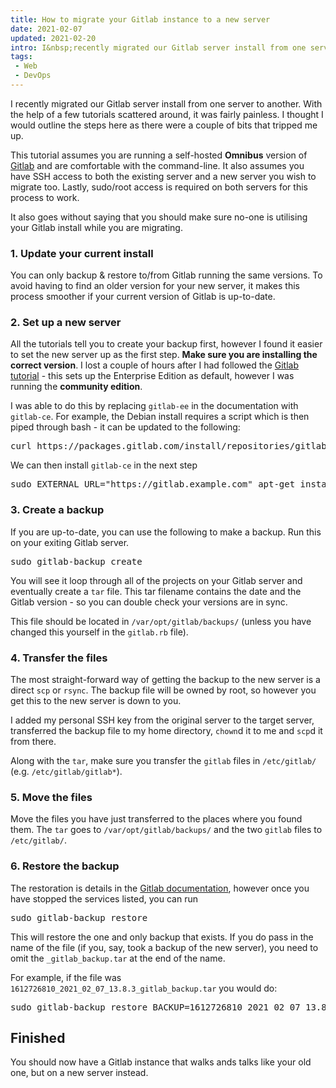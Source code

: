 ```yaml
---
title: How to migrate your Gitlab instance to a new server
date: 2021-02-07
updated: 2021-02-20
intro: I&nbsp;recently migrated our Gitlab server install from one server to another. With the help of a few tutorials it was fairly painless, however I thought I&nbsp;would outline the steps here
tags:
 - Web
 - DevOps
---
```


I ﻿recently migrated our Gitlab server install from one server to another. With the help of a few tutorials scattered around, it was fairly painless. I thought I ﻿would outline the steps here as there were a couple of bits that tripped me up.

This tutorial assumes you are running a self-hosted **Omnibus** version of [Gitlab](https://about.gitlab.com/) and are comfortable with the command-line. It also assumes you have SSH access to both the existing server and a new server you wish to migrate too. Lastly, sudo/root access is required on both servers for this process to work.

It also goes without saying that you should make sure no-one is utilising your Gitlab install while you are migrating.

### 1. Update your current install

You can only backup & restore to/from Gitlab running the same versions. To avoid having to find an older version for your new server, it makes this process smoother if your current version of Gitlab is up-to-date. 

### 2. Set up a new server

All the tutorials tell you to create your backup first, however I found it easier to set the new server up as the first step. **Make sure you are installing the correct version**. I lost a couple of hours after I had followed the [Gitlab tutorial](https://about.gitlab.com/install/) - this sets up the Enterprise Edition as default, however I was running the **community edition**. 

I was able to do this by replacing `gitlab-ee` in the documentation with `gitlab-ce`. For example, the Debian install requires a script which is then piped through bash - it can be updated to the following:

<pre class="language-bash">curl https://packages.gitlab.com/install/repositories/gitlab/gitlab-ce/script.deb.sh | sudo bash</pre>

We can then install `gitlab-ce` in the next step

<pre class="language-bash">sudo EXTERNAL_URL="https://gitlab.example.com" apt-get install gitlab-ce
</pre>

### 3. Create a backup

If you are up-to-date, you can use the following to make a backup. Run this on your exiting Gitlab server.

<pre class="language-bash">sudo gitlab-backup create</pre>

You will see it loop through all of the projects on your Gitlab server and eventually create a `tar` file. This tar filename contains the date and the Gitlab version - so you can double check your versions are in sync.

This file should be located in `/var/opt/gitlab/backups/` (unless you have changed this yourself in the `gitlab.rb` file).

### 4. Transfer the files

The most straight-forward way of getting the backup to the new server is a direct `scp` or `rsync`. The backup file will be owned by root, so however you get this to the new server is down to you.

I added my personal SSH key from the original server to the target server, transferred the backup file to my home directory, `chown`d it to me and `scp`d it from there.

Along with the `tar`, make sure you transfer the `gitlab` files in `/etc/gitlab/` (e.g. `/etc/gitlab/gitlab*`).

### 5. Move the files

Move the files you have just transferred to the places where you found them. The `tar` goes to `/var/opt/gitlab/backups/` and the two `gitlab` files to `/etc/gitlab/`.

### 6. Restore the backup

The restoration is details in the [Gitlab documentation](https://docs.gitlab.com/ee/raketasks/backup_restore.html#restore-for-omnibus-gitlab-installations), however once you have stopped the services listed, you can run

<pre class="language-bash">sudo gitlab-backup restore </pre>

This will restore the one and only backup that exists. If you do pass in the name of the file (if you, say, took a backup of the new server), you need to omit the `_gitlab_backup.tar` at the end of the name.

For example, if the file was `1612726810_2021_02_07_13.8.3_gitlab_backup.tar` you would do:

<pre class="language-bash">sudo gitlab-backup restore BACKUP=1612726810_2021_02_07_13.8.3</pre>

## Finished

You should now have a Gitlab instance that walks ands talks like your old one, but on a new server instead.